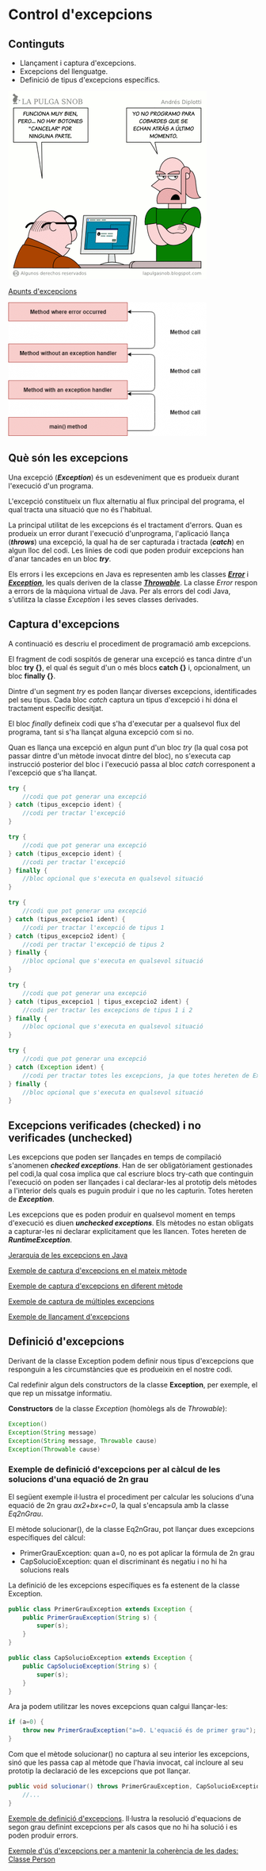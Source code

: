 # Control d'excepcions

## Continguts

* Llançament i captura d'excepcions.
* Excepcions del llenguatge.
* Definició de tipus d'excepcions específics.

![](/images/no_programo_para_cobardes.gif)

[Apunts d'excepcions](assets/5.1/5.1.1/dax2_m03-a511-Excepcions.pdf)

![](assets/5.1/5.1.1/exception-call_stack.png)

## Què són les excepcions

Una excepció (***Exception***) és un esdeveniment que es produeix durant l'execució d'un programa.

L'excepció constitueix un flux alternatiu al flux principal del programa, el qual tracta una situació que no és l'habitual.

La principal utilitat de les excepcions és el tractament d'errors. Quan es produeix un error durant l'execució d'unprograma, l'aplicació llança (***throws***) una excepció, la qual ha de ser capturada i tractada (***catch***) en algun lloc del codi. Les linies de codi que poden produir excepcions han d'anar tancades en un bloc ***try***.

Els errors i les excepcions en Java es representen amb les classes [***Error***](https://docs.oracle.com/en/java/javase/17/docs/api/java.base/java/lang/Error.html) i [***Exception***](https://docs.oracle.com/en/java/javase/17/docs/api/java.base/java/lang/Exception.html), les quals deriven de la classe [***Throwable***](https://docs.oracle.com/en/java/javase/17/docs/api/java.base/java/lang/Throwable.html). La classe *Error* respon a errors de la màquiona virtual de Java. Per als errors del codi Java, s'utilitza la classe *Exception* i les seves classes derivades.

## Captura d'excepcions

A continuació es descriu el procediment de programació amb excepcions.

El fragment de codi sospitós de generar una excepció es tanca dintre d'un bloc **try {}**, el qual és seguit d'un o més blocs **catch {}** i, opcionalment, un bloc **finally {}**.

Dintre d'un segment *try* es poden llançar diverses excepcions, identificades pel seu tipus. Cada bloc *catch* captura un tipus d'excepció i hi dóna el tractament específic desitjat.

El bloc *finally* defineix codi que s'ha d'executar per a qualsevol flux del programa, tant si s'ha llançat alguna excepció com si no.

Quan es llança una excepció en algun punt d'un bloc *try* (la qual cosa pot passar dintre d'un mètode invocat dintre del bloc), no s'executa cap instrucció posterior del bloc i l'execució passa al bloc *catch* corresponent a l'excepció que s'ha llançat.

```java
try {
    //codi que pot generar una excepció
} catch (tipus_excepcio ident) {
    //codi per tractar l'excepció
}
```

```java
try {
    //codi que pot generar una excepció
} catch (tipus_excepcio ident) {
    //codi per tractar l'excepció
} finally {
    //bloc opcional que s'executa en qualsevol situació
}
```

```java
try {
    //codi que pot generar una excepció
} catch (tipus_excepcio1 ident) {
    //codi per tractar l'excepció de tipus 1
} catch (tipus_excepcio2 ident) {
    //codi per tractar l'excepció de tipus 2
} finally {
    //bloc opcional que s'executa en qualsevol situació
}
```

```java
try {
    //codi que pot generar una excepció
} catch (tipus_excepcio1 | tipus_excepcio2 ident) {
    //codi per tractar les excepcions de tipus 1 i 2
} finally {
    //bloc opcional que s'executa en qualsevol situació
}
```

```java
try {
    //codi que pot generar una excepció
} catch (Exception ident) {
    //codi per tractar totes les excepcions, ja que totes hereten de Exception
} finally {
    //bloc opcional que s'executa en qualsevol situació
}
```

## Excepcions verificades (checked) i no verificades (unchecked)

Les excepcions que poden ser llançades en temps de compilació s'anomenen ***checked exceptions***. Han de ser obligatòriament gestionades pel codi,la qual cosa implica que cal escriure blocs try-cath que continguin l'execució on poden ser llançades i cal declarar-les al prototip dels mètodes a l'interior dels quals es puguin produir i que no les capturin. Totes hereten de ***Exception***.

Les excepcions que es poden produir en qualsevol moment en temps d'execució es diuen ***unchecked exceptions***. Els mètodes no estan obligats a capturar-les ni declarar explícitament que les llancen. Totes hereten de ***RuntimeException***.

[Jerarquia de les excepcions en Java](assets/5.1/5.1.1/exception-call_stack.png)

[Exemple de captura d'excepcions en el mateix mètode](assets/5.1/5.1.1/Exception1.java)

[Exemple de captura d'excepcions en diferent mètode](assets/5.1/5.1.1/Exception2.java)

[Exemple de captura de múltiples excepcions](assets/5.1/5.1.1/Exception3.java)

[Exemple de llançament d'excepcions](assets/5.1/5.1.1/Exception4.java)

## Definició d'excepcions

Derivant de la classe Exception podem definir nous tipus d'excepcions que responguin a les circumstàncies que es produeixin en el nostre codi.

Cal redefinir algun dels constructors de la classe **Exception**, per exemple, el que rep un missatge informatiu.

**Constructors** de la classe *Exception* (homòlegs als de *Throwable*):
```java
Exception()
Exception(String message)
Exception(String message, Throwable cause)
Exception(Throwable cause)
```

### Exemple de definició d'excepcions per al càlcul de les solucions d'una equació de 2n grau

El següent exemple il·lustra el procediment per calcular les solucions d'una equació de 2n grau *ax2+bx+c=0*, la qual s'encapsula amb la classe *Eq2nGrau*.

El mètode solucionar(), de la classe Eq2nGrau, pot llançar dues excepcions específiques del càlcul: 

  * PrimerGrauException: quan a=0, no es pot aplicar la fórmula de 2n grau
  * CapSolucioException: quan el discriminant és negatiu i no hi ha solucions reals

La definició de les excepcions específiques es fa estenent de la classe Exception.

```java
public class PrimerGrauException extends Exception {
    public PrimerGrauException(String s) {
        super(s);
    }
}
```

```java
public class CapSolucioException extends Exception {
    public CapSolucioException(String s) {
        super(s);
    }
}
```

Ara ja podem utilitzar les noves excepcions quan calgui llançar-les:

```java
if (a=0) {
    throw new PrimerGrauException("a=0. L'equació és de primer grau");
}
```

Com que el mètode solucionar() no captura al seu interior les excepcions, sinó que les passa cap al mètode que l'havia invocat, cal incloure al seu prototip la declaració de les excepcions que pot llançar.

```java
public void solucionar() throws PrimerGrauException, CapSolucioException {
    //...
}
```

[Exemple de definició d'excepcions](assets/5.1/5.1.1/Eq2nGrauTest.java). Il·lustra la resolució d'equacions de segon grau definint excepcions per als casos que no hi ha solució i es poden produir errors.

[Exemple d'ús d'excepcions per a mantenir la coherència de les dades: Classe Person](assets/5.1/5.1.1/Person_with_exceptions.zip)
